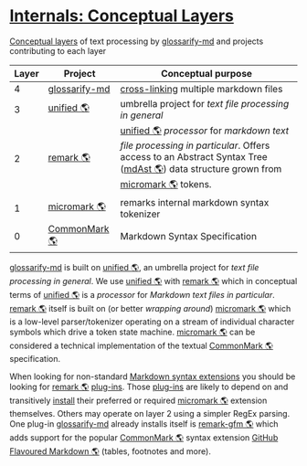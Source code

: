 # [Internals: Conceptual Layers](#internals-conceptual-layers)

<!--
aliases: Conceptual Layers
-->

[Conceptual layers][1] of text processing by [glossarify-md][2] and projects contributing to each layer

| Layer | Project            | Conceptual purpose                                                                                                                                                                          |
| ----- | ------------------ | ------------------------------------------------------------------------------------------------------------------------------------------------------------------------------------------- |
| 4     | [glossarify-md][2] | [cross-linking][3] multiple markdown files                                                                                                                                                  |
| 3     | [unified 🌎][4]    | umbrella project for *text file processing in general*                                                                                                                                      |
| 2     | [remark 🌎][5]     | [unified 🌎][4] *processor* for *markdown text file processing in particular*. Offers access to an Abstract Syntax Tree ([mdAst 🌎][6]) data structure grown from [micromark 🌎][7] tokens. |
| 1     | [micromark 🌎][7]  | remarks internal markdown syntax tokenizer                                                                                                                                                  |
| 0     | [CommonMark 🌎][8] | Markdown Syntax Specification                                                                                                                                                               |

[glossarify-md][2] is built on [unified 🌎][4], an umbrella project for *text file processing in general*. We use [unified 🌎][4] with [remark 🌎][5] which in conceptual terms of [unified 🌎][4] is a *processor* for *Markdown text files in particular*. [remark 🌎][5] itself is built on (or better *wrapping around*) [micromark 🌎][7] which is a low-level parser/tokenizer operating on a stream of individual character symbols which drive a token state machine. [micromark 🌎][7] can be considered a technical implementation of the textual [CommonMark 🌎][8] specification.

When looking for non-standard [Markdown syntax extensions][9] you should be looking for [remark 🌎][5] [plug-ins][10]. Those [plug-ins][10] are likely to depend on and transitively [install][11] their preferred or required [micromark 🌎][7] extension themselves. Others may operate on layer 2 using a simpler RegEx parsing. One plug-in [glossarify-md][2] already installs itself is [remark-gfm 🌎][12] which adds support for the popular [CommonMark 🌎][8] syntax extension [GitHub Flavoured Markdown 🌎][13] (tables, footnotes and more).

[1]: https://github.com/about-code/glossarify-md/blob/master/doc/conceptual-layers.md#internals-conceptual-layers "Conceptual layers of text processing by glossarify-md and projects contributing to each layer glossarify-md is built on unified, an umbrella project for text file processing in general."

[2]: https://github.com/about-code/glossarify-md

[3]: https://github.com/about-code/glossarify-md/blob/master/doc/cross-linking.md#cross-linking "ⓘ Since: v5.0.0"

[4]: https://unifiedjs.com "unified is an umbrella project around text file processing in general."

[5]: https://github.com/remarkjs/remark "remark is a parser and compiler project under the unified umbrella for Markdown text files in particular."

[6]: https://github.com/syntax-tree/mdast "Specification and Implementation of a Markdown Abstract Syntax Tree."

[7]: https://github.com/micromark/ "A low-level extensible implementation of the CommonMark syntax specification (parsing and tokenizing)."

[8]: https://commonmark.org "Effort on providing a minimal set of standardized Markdown syntax."

[9]: https://github.com/about-code/glossarify-md/blob/master/doc/markdown-syntax-extensions.md#markdown-syntax-extensions "glossarify-md supports CommonMark and GitHub Flavoured Markdown (GFM)."

[10]: https://github.com/about-code/glossarify-md/blob/master/doc/plugins.md#installing-and-configuring-plug-ins "The following example demonstrates how to install remark-frontmatter, a syntax plug-in from the remark plug-in ecosystem which makes glossarify-md (resp."

[11]: https://github.com/about-code/glossarify-md/blob/master/doc/install.md#install

[12]: https://npmjs.com/package/remark-gfm "A remark syntax plug-in supporting GitHub Flavoured Markdown."

[13]: https://github.github.com/gfm/ "GitHub Flavoured Markdown"
